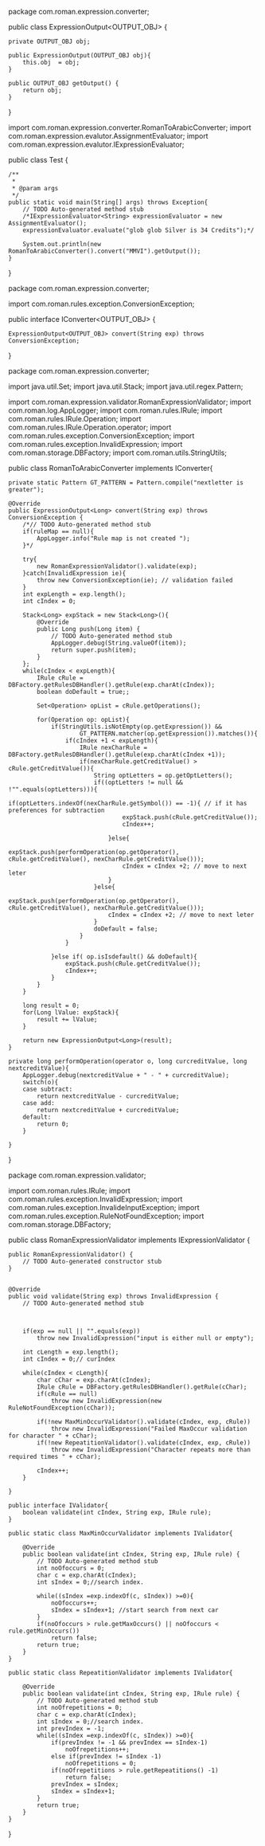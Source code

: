 package com.roman.expression.converter;

public class ExpressionOutput<OUTPUT_OBJ> {
	
	private OUTPUT_OBJ obj;

	public ExpressionOutput(OUTPUT_OBJ obj){
		this.obj  = obj;
	}

	public OUTPUT_OBJ getOutput() {
		return obj;
	}	
}


import com.roman.expression.converter.RomanToArabicConverter;
import com.roman.expression.evalutor.AssignmentEvaluator;
import com.roman.expression.evalutor.IExpressionEvaluator;


public class Test {

	/**
	 * 
	 * @param args
	 */
	public static void main(String[] args) throws Exception{
		// TODO Auto-generated method stub
		/*IExpressionEvaluator<String> expressionEvaluator = new AssignmentEvaluator();
		expressionEvaluator.evaluate("glob glob Silver is 34 Credits");*/
		
		System.out.println(new RomanToArabicConverter().convert("MMVI").getOutput());		
	}

}


package com.roman.expression.converter;

import com.roman.rules.exception.ConversionException;

public interface IConverter<OUTPUT_OBJ> {
	
	ExpressionOutput<OUTPUT_OBJ> convert(String exp) throws ConversionException;
}


package com.roman.expression.converter;

import java.util.Set;
import java.util.Stack;
import java.util.regex.Pattern;

import com.roman.expression.validator.RomanExpressionValidator;
import com.roman.log.AppLogger;
import com.roman.rules.IRule;
import com.roman.rules.IRule.Operation;
import com.roman.rules.IRule.Operation.operator;
import com.roman.rules.exception.ConversionException;
import com.roman.rules.exception.InvalidExpression;
import com.roman.storage.DBFactory;
import com.roman.utils.StringUtils;

public class RomanToArabicConverter implements IConverter<Long>{
	
	
	private static Pattern GT_PATTERN = Pattern.compile("nextletter is greater");
	
	@Override
	public ExpressionOutput<Long> convert(String exp) throws ConversionException {
		/*// TODO Auto-generated method stub
		if(ruleMap == null){
			AppLogger.info("Rule map is not created ");
		}*/	
		
		try{
			new RomanExpressionValidator().validate(exp);
		}catch(InvalidExpression ie){
			throw new ConversionException(ie); // validation failed
		}
		int expLength = exp.length();
		int cIndex = 0;
		
		Stack<Long> expStack = new Stack<Long>(){
			@Override
			public Long push(Long item) {
				// TODO Auto-generated method stub
				AppLogger.debug(String.valueOf(item));
				return super.push(item);
			}
		};
		while(cIndex < expLength){
			IRule cRule = DBFactory.getRulesDBHandler().getRule(exp.charAt(cIndex));
			boolean doDefault = true;;
			
			Set<Operation> opList = cRule.getOperations();
			
			for(Operation op: opList){
				if(StringUtils.isNotEmpty(op.getExpression()) &&
						GT_PATTERN.matcher(op.getExpression()).matches()){				
					if(cIndex +1 < expLength){
						IRule nexCharRule = DBFactory.getRulesDBHandler().getRule(exp.charAt(cIndex +1));
						if(nexCharRule.getCreditValue() > cRule.getCreditValue()){
							String optLetters = op.getOptLetters();
							if((optLetters != null && !"".equals(optLetters))){
								if(optLetters.indexOf(nexCharRule.getSymbol()) == -1){ // if it has preferences for subtraction
									expStack.push(cRule.getCreditValue());
									cIndex++;
									
								}else{
									expStack.push(performOperation(op.getOperator(), cRule.getCreditValue(), nexCharRule.getCreditValue()));
									cIndex = cIndex +2; // move to next leter										
								}
							}else{
								expStack.push(performOperation(op.getOperator(), cRule.getCreditValue(), nexCharRule.getCreditValue()));
								cIndex = cIndex +2; // move to next leter								
							}
							doDefault = false;
						}								
					}
					
				}else if( op.isIsdefault() && doDefault){
					expStack.push(cRule.getCreditValue());
					cIndex++;				
				}
			}			
		}	
		
		long result = 0;
		for(Long lValue: expStack){
			result += lValue;
		}
		
		return new ExpressionOutput<Long>(result);
	}
	
	private long performOperation(operator o, long curcreditValue, long nextcreditValue){
		AppLogger.debug(nextcreditValue + " - " + curcreditValue);
		switch(o){
		case subtract:
			return nextcreditValue - curcreditValue;
		case add:
			return nextcreditValue + curcreditValue;
		default:
			return 0;
		}
		
	}
}


package com.roman.expression.validator;

import com.roman.rules.IRule;
import com.roman.rules.exception.InvalidExpression;
import com.roman.rules.exception.InvalideInputException;
import com.roman.rules.exception.RuleNotFoundException;
import com.roman.storage.DBFactory;

public class RomanExpressionValidator implements IExpressionValidator {

	public RomanExpressionValidator() {
		// TODO Auto-generated constructor stub
	}
	
	
	@Override
	public void validate(String exp) throws InvalidExpression {
		// TODO Auto-generated method stub
		
		
		
		if(exp == null || "".equals(exp))
			throw new InvalidExpression("input is either null or empty");
		
		int cLength = exp.length();
		int cIndex = 0;// curIndex
		
		while(cIndex < cLength){
			char cChar = exp.charAt(cIndex);
			IRule cRule = DBFactory.getRulesDBHandler().getRule(cChar);	
			if(cRule == null)
				throw new InvalidExpression(new RuleNotFoundException(cChar));
			
			if(!new MaxMinOccurValidator().validate(cIndex, exp, cRule))
				throw new InvalidExpression("Failed MaxOccur validation for character " + cChar);
			if(!new RepeatitionValidator().validate(cIndex, exp, cRule))
				throw new InvalidExpression("Character repeats more than required times " + cChar);
			
			cIndex++;
		}
		
	}
	
	public interface IValidator{
		boolean validate(int cIndex, String exp, IRule rule);
	}
	
	public static class MaxMinOccurValidator implements IValidator{

		@Override
		public boolean validate(int cIndex, String exp, IRule rule) {
			// TODO Auto-generated method stub
			int noOfoccurs = 0;
			char c = exp.charAt(cIndex);
			int sIndex = 0;//search index.
			
			while((sIndex =exp.indexOf(c, sIndex)) >=0){
				noOfoccurs++;
				sIndex = sIndex+1; //start search from next car
			}
			if(noOfoccurs > rule.getMaxOccurs() || noOfoccurs < rule.getMinOccurs())
				return false;
			return true;
		}
	}
	
	public static class RepeatitionValidator implements IValidator{

		@Override
		public boolean validate(int cIndex, String exp, IRule rule) {
			// TODO Auto-generated method stub
			int noOfrepetitions = 0;
			char c = exp.charAt(cIndex);
			int sIndex = 0;//search index.
			int prevIndex = -1;
			while((sIndex =exp.indexOf(c, sIndex)) >=0){				
				if(prevIndex != -1 && prevIndex == sIndex-1)
					noOfrepetitions++;
				else if(prevIndex != sIndex -1)
					noOfrepetitions = 0;					
				if(noOfrepetitions > rule.getRepeatitions() -1)
					return false;			
				prevIndex = sIndex;
				sIndex = sIndex+1;					
			}			
			return true;
		}
	}
}


